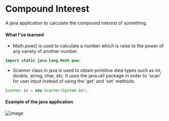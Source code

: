 # Compound Interest
A java application to calculate the compound interest of something. 


#### What I've learned

- Math.pow() is used to calculate a number which is raise to the power of any variety of another number.
```java
import static java.lang.Math.pow;

```

- Scanner class in java is used to obtain primitive data types such as int, double, string, char, etc. It uses the java.util package in order to 'scan' for user input instead of using the 'get' and 'set' methods.
```java
Scanner sc = new Scanner(System.in);

```

#### Example of the java application
![image](https://user-images.githubusercontent.com/36749450/94205069-759a1780-fe90-11ea-9932-3d15ec8da432.png)
